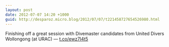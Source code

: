 ```yaml
---
layout: post
date: 2012-07-07 14:20 +1000
guid: http://desparoz.micro.blog/2012/07/07/t221458727654526980.html
---
```

Finishing off a great session with Divemaster candidates from United Divers Wollongong (at URAC) — [t.co/ewz7I4t5](http://t.co/ewz7I4t5)
